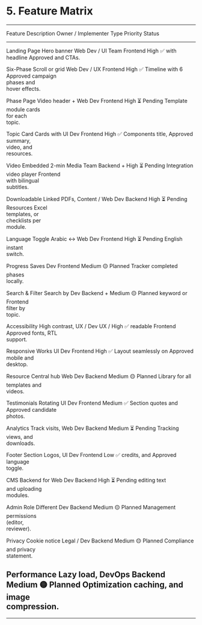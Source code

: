 # 5. Feature Matrix

  --------------------------------------------------------------------------------------
  Feature         Description    Owner / Implementer   Type        Priority   Status
  --------------- -------------- --------------------- ----------- ---------- ----------
  Landing Page    Hero banner    Web Dev / UI Team     Frontend    High       ✅
                  with headline                                               Approved
                  and CTAs.                                                   

  Six-Phase       Scroll or grid Web Dev / UX          Frontend    High       ✅
  Timeline        with 6                                                      Approved
                  campaign                                                    
                  phases and                                                  
                  hover effects.                                              

  Phase Page      Video header + Web Dev               Frontend    High       ⏳ Pending
  Template        module cards                                                
                  for each                                                    
                  topic.                                                      

  Topic Card      Cards with     UI Dev                Frontend    High       ✅
  Components      title,                                                      Approved
                  summary,                                                    
                  video, and                                                  
                  resources.                                                  

  Video           Embedded 2-min Media Team            Backend +   High       ⏳ Pending
  Integration     video player                         Frontend               
                  with bilingual                                              
                  subtitles.                                                  

  Downloadable    Linked PDFs,   Content / Web Dev     Backend     High       ⏳ Pending
  Resources       Excel                                                       
                  templates, or                                               
                  checklists per                                              
                  module.                                                     

  Language Toggle Arabic ↔       Web Dev               Frontend    High       ⏳ Pending
                  English                                                     
                  instant                                                     
                  switch.                                                     

  Progress        Saves          Dev                   Frontend    Medium     🟡 Planned
  Tracker         completed                                                   
                  phases                                                      
                  locally.                                                    

  Search & Filter Search by      Dev                   Backend +   Medium     🟡 Planned
                  keyword or                           Frontend               
                  filter by                                                   
                  topic.                                                      

  Accessibility   High contrast, UX / Dev              UX /        High       ✅
                  readable                             Frontend               Approved
                  fonts, RTL                                                  
                  support.                                                    

  Responsive      Works          UI Dev                Frontend    High       ✅
  Layout          seamlessly on                                               Approved
                  mobile and                                                  
                  desktop.                                                    

  Resource        Central hub    Web Dev               Backend     Medium     🟡 Planned
  Library         for all                                                     
                  templates and                                               
                  videos.                                                     

  Testimonials    Rotating       UI Dev                Frontend    Medium     ✅
  Section         quotes and                                                  Approved
                  candidate                                                   
                  photos.                                                     

  Analytics       Track visits,  Web Dev               Backend     Medium     ⏳ Pending
  Tracking        views, and                                                  
                  downloads.                                                  

  Footer Section  Logos,         UI Dev                Frontend    Low        ✅
                  credits, and                                                Approved
                  language                                                    
                  toggle.                                                     

  CMS             Backend for    Web Dev               Backend     High       ⏳ Pending
                  editing text                                                
                  and uploading                                               
                  modules.                                                    

  Admin Role      Different      Dev                   Backend     Medium     🟡 Planned
  Management      permissions                                                 
                  (editor,                                                    
                  reviewer).                                                  

  Privacy         Cookie notice  Legal / Dev           Backend     Medium     🟡 Planned
  Compliance      and privacy                                                 
                  statement.                                                  

  Performance     Lazy load,     DevOps                Backend     Medium     🟡 Planned
  Optimization    caching, and                                                
                  image                                                       
                  compression.                                                
  --------------------------------------------------------------------------------------

------------------------------------------------------------------------
